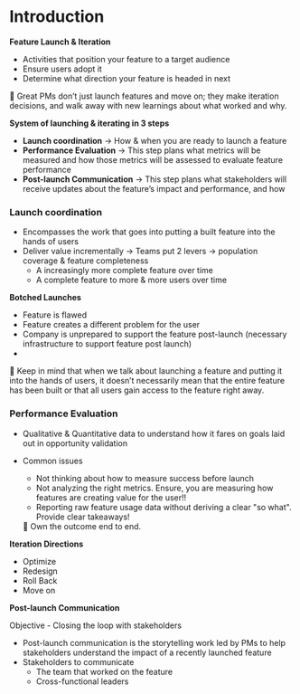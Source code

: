# Introduction

**Feature Launch & Iteration**

- Activities that position your feature to a target audience
- Ensure users adopt it
- Determine what direction your feature is headed in next

<aside>
💁 Great PMs don’t just launch features and move on; they make iteration decisions, and walk away with new learnings about what worked and why.

</aside>

**System of launching & iterating in 3 steps**

- **Launch coordination** → How & when you are ready to launch a feature
- **Performance Evaluation** → This step plans what metrics will be measured and how those metrics will be assessed to evaluate feature performance
- **Post-launch Communication** → This step plans what stakeholders will receive updates about the feature’s impact and performance, and how

### **Launch coordination**

- Encompasses the work that goes into putting a built feature into the hands of users
- Deliver value incrementally → Teams put 2 levers → population coverage & feature completeness
    - A increasingly more complete feature over time
    - A complete feature to more & more users over time
    

**Botched Launches**

- Feature is flawed
- Feature creates a different problem for the user
- Company is unprepared to support the feature post-launch (necessary infrastructure to support feature post launch)
- 

<aside>
💁 Keep in mind that when we talk about launching a feature and putting it into the hands of users, it doesn’t necessarily mean that the entire feature has been built or that all users gain access to the feature right away.

</aside>

### **Performance Evaluation**

- Qualitative & Quantitative data to understand how it fares on goals laid out in opportunity validation
- Common issues
    - Not thinking about how to measure success before launch
    - Not analyzing the right metrics. Ensure, you are measuring how features are creating value for the user!!
    - Reporting raw feature usage data without deriving a clear "so what". Provide clear takeaways!
    
    <aside>
    💁 Own the outcome end to end.
    
    </aside>
    

**Iteration Directions**

- Optimize
- Redesign
- Roll Back
- Move on

**Post-launch Communication** 

Objective - Closing the loop with stakeholders

- Post-launch communication is the storytelling work led by PMs to help stakeholders understand the impact of a recently launched feature
- Stakeholders to communicate
    - The team that worked on the feature
    - Cross-functional leaders